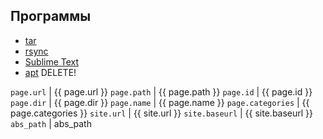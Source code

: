 ## Программы

- [tar](tar)
- [rsync](rsync)
- [Sublime Text](sublime-text)
- [apt](apt) <span class="r">DELETE!</span>

`page.url` | {{ page.url }}
`page.path` | {{ page.path }}
`page.id` | {{ page.id }}
`page.dir` | {{ page.dir }}
`page.name` | {{ page.name }}
`page.categories` | {{ page.categories }}
`site.url` | {{ site.url }}
`site.baseurl` | {{ site.baseurl }}
`abs_path` | abs_path
